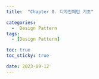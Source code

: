 ```yaml
---
title:  "Chapter 0. 디자인패턴 기초" 

categories:
  -  Design Pattern
tags:
  - [Design Pattern]

toc: true
toc_sticky: true

date: 2023-09-12
---
```


